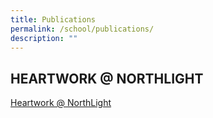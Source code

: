 ```yaml
---
title: Publications
permalink: /school/publications/
description: ""
---
```

## HEARTWORK @ NORTHLIGHT
[Heartwork @ NorthLight](https://heyzine.com/flip-book/8614c746bd.html)

